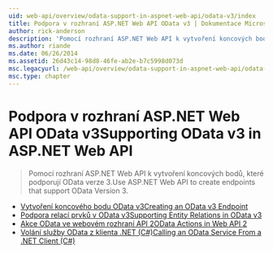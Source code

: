 ```yaml
---
uid: web-api/overview/odata-support-in-aspnet-web-api/odata-v3/index
title: Podpora v rozhraní ASP.NET Web API OData v3 | Dokumentace Microsoftu
author: rick-anderson
description: 'Pomocí rozhraní ASP.NET Web API k vytvoření koncových bodů, které podporují OData verze 3.'
ms.author: riande
ms.date: 06/26/2014
ms.assetid: 26d43c14-98d8-46fe-ab2e-b7c5998d073d
msc.legacyurl: /web-api/overview/odata-support-in-aspnet-web-api/odata-v3
msc.type: chapter
---
```

<a name="supporting-odata-v3-in-aspnet-web-api"></a><span data-ttu-id="77d71-103">Podpora v rozhraní ASP.NET Web API OData v3</span><span class="sxs-lookup"><span data-stu-id="77d71-103">Supporting OData v3 in ASP.NET Web API</span></span>
====================
> <span data-ttu-id="77d71-104">Pomocí rozhraní ASP.NET Web API k vytvoření koncových bodů, které podporují OData verze 3.</span><span class="sxs-lookup"><span data-stu-id="77d71-104">Use ASP.NET Web API to create endpoints that support OData Version 3.</span></span>


- [<span data-ttu-id="77d71-105">Vytvoření koncového bodu OData v3</span><span class="sxs-lookup"><span data-stu-id="77d71-105">Creating an OData v3 Endpoint</span></span>](creating-an-odata-endpoint.md)
- [<span data-ttu-id="77d71-106">Podpora relací prvků v OData v3</span><span class="sxs-lookup"><span data-stu-id="77d71-106">Supporting Entity Relations in OData v3</span></span>](working-with-entity-relations.md)
- [<span data-ttu-id="77d71-107">Akce OData ve webovém rozhraní API 2</span><span class="sxs-lookup"><span data-stu-id="77d71-107">OData Actions in Web API 2</span></span>](odata-actions.md)
- [<span data-ttu-id="77d71-108">Volání služby OData z klienta .NET (C#)</span><span class="sxs-lookup"><span data-stu-id="77d71-108">Calling an OData Service From a .NET Client (C#)</span></span>](calling-an-odata-service-from-a-net-client.md)
